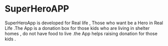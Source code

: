 # SuperHeroAPP
SuperHeroApp is developed for Real life , Those who want be a Hero in Real Life  .The App is a donation box for those kids who are living in shelter homes , do not have food to live .the App helps raising donation for those kids .
